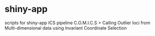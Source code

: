 # shiny-app
scripts for shiny-app ICS pipeline
C.O.M.I.C.S > Calling Outlier loci from Multi-dimensional data using Invariant Coordinate Selection
